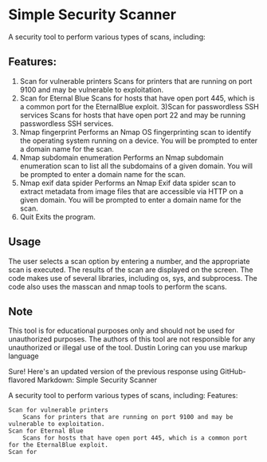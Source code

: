 # Simple Security Scanner

A security tool to perform various types of scans, including:

## Features:

1) Scan for vulnerable printers
    Scans for printers that are running on port 9100 and may be vulnerable to exploitation.
2) Scan for Eternal Blue
    Scans for hosts that have open port 445, which is a common port for the EternalBlue exploit.
3)Scan for passwordless SSH services
    Scans for hosts that have open port 22 and may be running passwordless SSH services.
4) Nmap fingerprint
    Performs an Nmap OS fingerprinting scan to identify the operating system running on a device. You will be prompted to enter a domain name for the scan.
5) Nmap subdomain enumeration
    Performs an Nmap subdomain enumeration scan to list all the subdomains of a given domain. You will be prompted to enter a domain name for the scan.
6) Nmap exif data spider
    Performs an Nmap Exif data spider scan to extract metadata from image files that are accessible via HTTP on a given domain. You will be prompted to enter a domain name for the scan.
7) Quit
    Exits the program.

## Usage

The user selects a scan option by entering a number, and the appropriate scan is executed. The results of the scan are displayed on the screen. The code makes use of several libraries, including os, sys, and subprocess. The code also uses the masscan and nmap tools to perform the scans.

## Note

This tool is for educational purposes only and should not be used for unauthorized purposes. The authors of this tool are not responsible for any unauthorized or illegal use of the tool.
Dustin Loring
can you use markup language

Sure! Here's an updated version of the previous response using GitHub-flavored Markdown:
Simple Security Scanner

A security tool to perform various types of scans, including:
Features:

    Scan for vulnerable printers
        Scans for printers that are running on port 9100 and may be vulnerable to exploitation.
    Scan for Eternal Blue
        Scans for hosts that have open port 445, which is a common port for the EternalBlue exploit.
    Scan for

